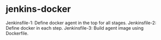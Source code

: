 # jenkins-docker
Jenkinsfile-1: Define docker agent in the top for all stages.
Jenkinsfile-2: Define docker in each step.
Jenkinsfile-3: Build agent image using Dockerfile.